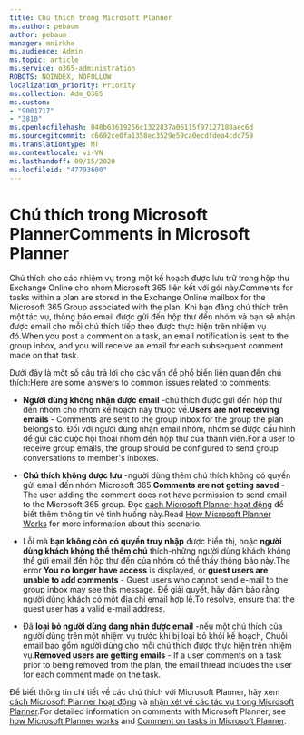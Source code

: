 ```yaml
---
title: Chú thích trong Microsoft Planner
ms.author: pebaum
author: pebaum
manager: mnirkhe
ms.audience: Admin
ms.topic: article
ms.service: o365-administration
ROBOTS: NOINDEX, NOFOLLOW
localization_priority: Priority
ms.collection: Adm_O365
ms.custom:
- "9001717"
- "3810"
ms.openlocfilehash: 048b63619256c1322837a06115f97127188aec6d
ms.sourcegitcommit: c6692ce0fa1358ec3529e59ca0ecdfdea4cdc759
ms.translationtype: MT
ms.contentlocale: vi-VN
ms.lasthandoff: 09/15/2020
ms.locfileid: "47793600"
---
```

# <a name="comments-in-microsoft-planner"></a><span data-ttu-id="c133c-102">Chú thích trong Microsoft Planner</span><span class="sxs-lookup"><span data-stu-id="c133c-102">Comments in Microsoft Planner</span></span>

<span data-ttu-id="c133c-103">Chú thích cho các nhiệm vụ trong một kế hoạch được lưu trữ trong hộp thư Exchange Online cho nhóm Microsoft 365 liên kết với gói này.</span><span class="sxs-lookup"><span data-stu-id="c133c-103">Comments for tasks within a plan are stored in the Exchange Online mailbox for the Microsoft 365 Group associated with the plan.</span></span>  <span data-ttu-id="c133c-104">Khi bạn đăng chú thích trên một tác vụ, thông báo email được gửi đến hộp thư đến nhóm và bạn sẽ nhận được email cho mỗi chú thích tiếp theo được thực hiện trên nhiệm vụ đó.</span><span class="sxs-lookup"><span data-stu-id="c133c-104">When you post a comment on a task, an email notification is sent to the group inbox, and you will receive an email for each subsequent comment made on that task.</span></span>

<span data-ttu-id="c133c-105">Dưới đây là một số câu trả lời cho các vấn đề phổ biến liên quan đến chú thích:</span><span class="sxs-lookup"><span data-stu-id="c133c-105">Here are some answers to common issues related to comments:</span></span>

- <span data-ttu-id="c133c-106">**Người dùng không nhận được email** -chú thích được gửi đến hộp thư đến nhóm cho nhóm kế hoạch này thuộc về.</span><span class="sxs-lookup"><span data-stu-id="c133c-106">**Users are not receiving emails** - Comments are sent to the group inbox for the group the plan belongs to.</span></span> <span data-ttu-id="c133c-107">Đối với người dùng nhận email nhóm, nhóm sẽ được cấu hình để gửi các cuộc hội thoại nhóm đến hộp thư của thành viên.</span><span class="sxs-lookup"><span data-stu-id="c133c-107">For a user to receive group emails, the group should be configured to send group conversations to member's inboxes.</span></span>

- <span data-ttu-id="c133c-108">**Chú thích không được lưu** -người dùng thêm chú thích không có quyền gửi email đến nhóm Microsoft 365.</span><span class="sxs-lookup"><span data-stu-id="c133c-108">**Comments are not getting saved** -  The user adding the comment does not have permission to send email to the Microsoft 365 group.</span></span> <span data-ttu-id="c133c-109">Đọc [cách Microsoft Planner hoạt động](https://techcommunity.microsoft.com/t5/planner-blog/how-microsoft-planner-works/ba-p/1214736) để biết thêm thông tin về tình huống này.</span><span class="sxs-lookup"><span data-stu-id="c133c-109">Read [How Microsoft Planner Works](https://techcommunity.microsoft.com/t5/planner-blog/how-microsoft-planner-works/ba-p/1214736) for more information about this scenario.</span></span>

- <span data-ttu-id="c133c-110">Lỗi mà **bạn không còn có quyền truy nhập** được hiển thị, hoặc **người dùng khách không thể thêm chú** thích-những người dùng khách không thể gửi email đến hộp thư đến của nhóm có thể thấy thông báo này.</span><span class="sxs-lookup"><span data-stu-id="c133c-110">The error **You no longer have access** is displayed, or **guest users are unable to add comments** - Guest users who cannot send e-mail to the group inbox may see this message.</span></span> <span data-ttu-id="c133c-111">Để giải quyết, hãy đảm bảo rằng người dùng khách có một địa chỉ email hợp lệ.</span><span class="sxs-lookup"><span data-stu-id="c133c-111">To resolve, ensure that the guest user has a valid e-mail address.</span></span>

- <span data-ttu-id="c133c-112">Đã **loại bỏ người dùng đang nhận được email** -nếu một chú thích của người dùng trên một nhiệm vụ trước khi bị loại bỏ khỏi kế hoạch, Chuỗi email bao gồm người dùng cho mỗi chú thích được thực hiện trên nhiệm vụ.</span><span class="sxs-lookup"><span data-stu-id="c133c-112">**Removed users are getting emails** -  If a user comments on a task prior to being removed from the plan, the email thread includes the user for each comment made on the task.</span></span>

<span data-ttu-id="c133c-113">Để biết thông tin chi tiết về các chú thích với Microsoft Planner, hãy xem [cách Microsoft Planner hoạt động](https://techcommunity.microsoft.com/t5/planner-blog/how-microsoft-planner-works/ba-p/1214736) và [nhận xét về các tác vụ trong Microsoft Planner](https://support.microsoft.com/office/fd4aedde-7785-4cd0-96ee-122fbc9140e1).</span><span class="sxs-lookup"><span data-stu-id="c133c-113">For detailed information on comments with Microsoft Planner, see [how Microsoft Planner works](https://techcommunity.microsoft.com/t5/planner-blog/how-microsoft-planner-works/ba-p/1214736) and [Comment on tasks in Microsoft Planner](https://support.microsoft.com/office/fd4aedde-7785-4cd0-96ee-122fbc9140e1).</span></span>
